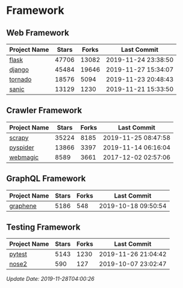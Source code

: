# Framework

## Web Framework

| Project Name | Stars | Forks | Last Commit |
| ------------ | ----- | ----- | ----------- |
| [flask](https://github.com/pallets/flask) | 47706 | 13082 | 2019-11-24 23:38:50 |
| [django](https://github.com/django/django) | 45484 | 19646 | 2019-11-27 15:34:07 |
| [tornado](https://github.com/tornadoweb/tornado) | 18576 | 5094 | 2019-11-23 20:48:43 |
| [sanic](https://github.com/huge-success/sanic) | 13129 | 1230 | 2019-11-21 15:33:50 |

## Crawler Framework

| Project Name | Stars | Forks | Last Commit |
| ------------ | ----- | ----- | ----------- |
| [scrapy](https://github.com/scrapy/scrapy) | 35224 | 8185 | 2019-11-25 08:47:58 |
| [pyspider](https://github.com/binux/pyspider) | 13866 | 3397 | 2019-11-14 06:16:04 |
| [webmagic](https://github.com/code4craft/webmagic) | 8589 | 3661 | 2017-12-02 02:57:06 |

## GraphQL Framework

| Project Name | Stars | Forks | Last Commit |
| ------------ | ----- | ----- | ----------- |
| [graphene](https://github.com/graphql-python/graphene) | 5186 | 548 | 2019-10-18 09:50:54 |

## Testing Framework

| Project Name | Stars | Forks | Last Commit |
| ------------ | ----- | ----- | ----------- |
| [pytest](https://github.com/pytest-dev/pytest) | 5143 | 1230 | 2019-11-26 21:04:42 |
| [nose2](https://github.com/nose-devs/nose2) | 590 | 127 | 2019-10-07 23:02:47 |

*Update Date: 2019-11-28T04:00:26*